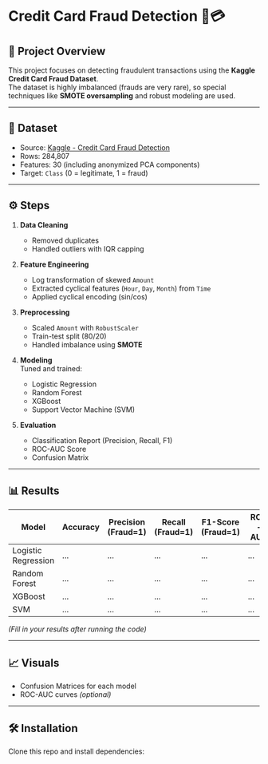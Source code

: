 # Credit Card Fraud Detection 🚨💳

## 📌 Project Overview
This project focuses on detecting fraudulent transactions using the **Kaggle Credit Card Fraud Dataset**.  
The dataset is highly imbalanced (frauds are very rare), so special techniques like **SMOTE oversampling** and robust modeling are used.

---

## 📂 Dataset
- Source: [Kaggle - Credit Card Fraud Detection](https://www.kaggle.com/mlg-ulb/creditcardfraud)
- Rows: 284,807  
- Features: 30 (including anonymized PCA components)  
- Target: `Class` (0 = legitimate, 1 = fraud)

---

## ⚙️ Steps
1. **Data Cleaning**  
   - Removed duplicates  
   - Handled outliers with IQR capping  

2. **Feature Engineering**  
   - Log transformation of skewed `Amount`  
   - Extracted cyclical features (`Hour`, `Day`, `Month`) from `Time`  
   - Applied cyclical encoding (sin/cos)  

3. **Preprocessing**  
   - Scaled `Amount` with `RobustScaler`  
   - Train-test split (80/20)  
   - Handled imbalance using **SMOTE**  

4. **Modeling**  
   Tuned and trained:  
   - Logistic Regression  
   - Random Forest  
   - XGBoost  
   - Support Vector Machine (SVM)  

5. **Evaluation**  
   - Classification Report (Precision, Recall, F1)  
   - ROC-AUC Score  
   - Confusion Matrix  

---

## 📊 Results

| Model                | Accuracy | Precision (Fraud=1) | Recall (Fraud=1) | F1-Score (Fraud=1) | ROC-AUC |
|-----------------------|----------|----------------------|------------------|---------------------|---------|
| Logistic Regression   | ...      | ...                  | ...              | ...                 | ...     |
| Random Forest         | ...      | ...                  | ...              | ...                 | ...     |
| XGBoost               | ...      | ...                  | ...              | ...                 | ...     |
| SVM                   | ...      | ...                  | ...              | ...                 | ...     |

*(Fill in your results after running the code)*

---

## 📈 Visuals
- Confusion Matrices for each model  
- ROC-AUC curves *(optional)*  

---

## 🛠️ Installation
Clone this repo and install dependencies:

